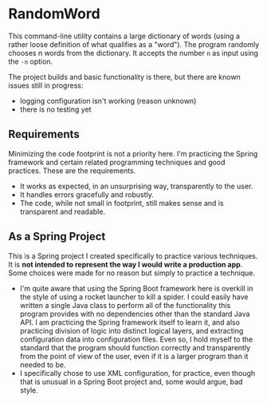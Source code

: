 # RandomWord

This command-line utility contains a large dictionary of words (using a rather loose definition of what qualifies as a "word"). The program randomly chooses n words from the dictionary. It accepts the number `n` as input using the `-n` option.

The project builds and basic functionality is there, but there are known issues still in progress:
* logging configuration isn't working (reason unknown)
* there is no testing yet

## Requirements

Minimizing the code footprint is not a priority here. I'm practicing the Spring framework and certain related programming techniques and good practices. These are the requirements.

* It works as expected, in an unsurprising way, transparently to the user.
* It handles errors gracefully and robustly.
* The code, while not small in footprint, still makes sense and is transparent and readable.

## As a Spring Project

This is a Spring project I created specifically to practice various techniques. It is **not intended to represent the way I would write a production app**. Some choices were made for no reason but simply to practice a technique.

* I'm quite aware that using the Spring Boot framework here is overkill in the style of using a rocket launcher to kill a spider. I could easily have written a single Java class to perform all of the functionality this program provides with no dependencies other than the standard Java API. I am practicing the Spring framework itself to learn it, and also practicing division of logic into distinct logical layers, and extracting configuration data into configuration files. Even so, I hold myself to the standard that the program should function correctly and transparently from the point of view of the user, even if it is a larger program than it needed to be.
* I specifically chose to use XML configuration, for practice, even though that is unusual in a Spring Boot project and, some would argue, bad style.

